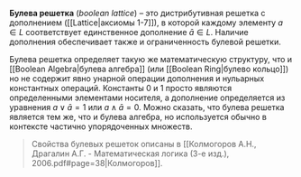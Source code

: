 **Булева решетка** (*boolean lattice*) – это дистрибутивная решетка с дополнением ([[Lattice|аксиомы 1-7]]), в которой каждому элементу $a∈L$ соответствует единственное дополнение $\bar{a}∈L$. Наличие дополнения обеспечивает также и ограниченность булевой решетки.

Булева решетка определяет такую же математическую структуру, что и [[Boolean Algebra|булева алгебра]] (или [[Boolean Ring|булево кольцо]]) но не содержит явно унарной операции дополнения и нульарных константных операций. Константы $0$ и $1$ просто являются определенными элементами носителя, а дополнение определяется из уравнения $a∨\bar{a} = 1$ или $a∧\bar{a}=0$. Можно сказать, что булева решетка является тем же, что и булева алгебра, но используется обычно в контексте частично упорядоченных множеств.

>Свойства булевых решеток описаны в [[Колмогоров А.Н., Драгалин А.Г. - Математическая логика (3-е изд.), 2006.pdf#page=38|Колмогоров]].